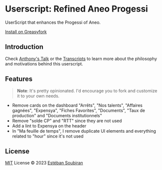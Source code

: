 # Userscript: Refined Aneo Progessi

UserScript that enhances the Progessi of Aneo.

[Install on Greasyfork](https://greasyfork.org/en/scripts/461320-refined-github-notifications)

## Introduction

Check [Anthony's Talk](https://youtu.be/gu-0b6KCf80) or the [Transcripts](https://antfu.me/posts/manage-github-notifcations-2023) to learn more about the philosophy and motivations behind this userscript.

## Features

> **Note**: It's pretty opinionated. I'd encourage you to fork and customize it to your own needs.

- Remove cards on the dashboard "Arrêts", "Nos talents", "Affaires gagnées", "Expensya", "Fiches Favorites", "Documents", "Taux de production" and "Documents institutionnels"
- Remove "solde CP" and "RTT" since they are not used
- Add a lint to Expensya on the header
- In "Ma feuille de temps", I remove duplicate UI elements and everything related to "hour" since it's not used

## License

[MIT](./LICENSE) License © 2023 [Estéban Soubiran](https://github.com/barbapapazes)
